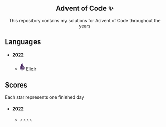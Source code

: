 <div align="center">
    <h2 align="center">Advent of Code ✨</h3>
    <p align="center">
        This repository contains my solutions for Advent of Code throughout the years
    </p>
</div>

## Languages

* #### [2022](https://github.com/hortjar/Advent-of-Code/tree/master/2022) 
  * <img src=".github/elixir.png" alt="elixir logo" height="24"> Elixir

## Scores

Each star represents one finished day

* #### 2022
    * ⭐⭐⭐⭐

